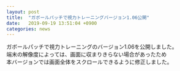 ```yaml
---
layout: post
title:  "ガボールパッチで視力トレーニングバージョン1.06公開"
date:   2019-09-19 13:51:04 +0900
categories: news
---
```


ガボールパッチで視力トレーニングのバージョン1.06を公開しました。  
端末の解像度によっては、画面に収まりきらない場合があったため  
本バージョンでは画面全体をスクロールできるように修正しました。

